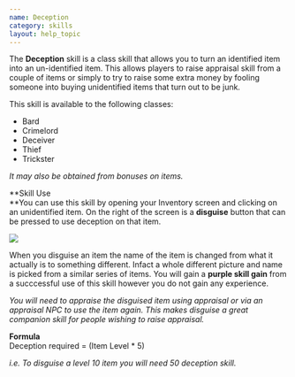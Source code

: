 ```yaml
---
name: Deception
category: skills
layout: help_topic
---
```

The **Deception** skill is a class skill that allows you to turn an identified item into an un-identified item. This allows players to raise appraisal skill from a couple of items or simply to try to raise some extra money by fooling someone into buying unidentified items that turn out to be junk.

This skill is available to the following classes:

*   Bard
*   Crimelord
*   Deceiver
*   Thief
*   Trickster

_It may also be obtained from bonuses on items._

**Skill Use  
**You can use this skill by opening your Inventory screen and clicking on an unidentified item. On the right of the screen is a **disguise** button that can be pressed to use deception on that item.

[![](https://lohcdn.com/images/t_deception.jpg)](https://lohcdn.com/images/deception.jpg)

When you disguise an item the name of the item is changed from what it actually is to something different. Infact a whole different picture and name is picked from a similar series of items. You will gain a **purple skill gain** from a succcessful use of this skill however you do not gain any experience.

_You will need to appraise the disguised item using appraisal or via an appraisal NPC to use the item again. This makes disguise a great companion skill for people wishing to raise appraisal._

**Formula**  
Deception required = (Item Level \* 5)

_i.e. To disguise a level 10 item you will need 50 deception skill._